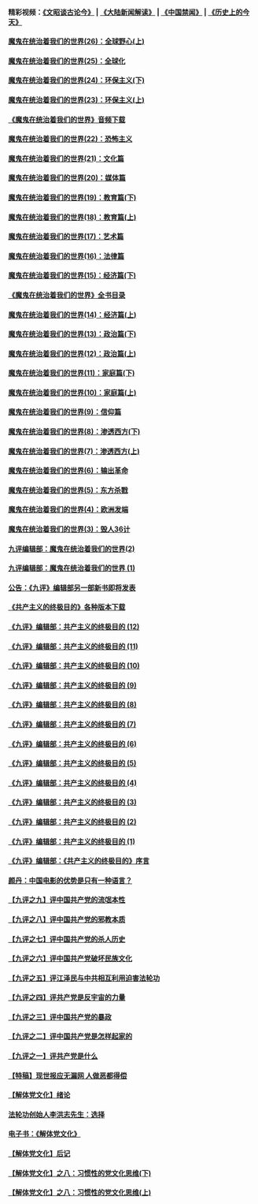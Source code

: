 #### 精彩视频：[《文昭谈古论今》](https://github.com/gfw-breaker/wenzhao/blob/master/README.md?t=12142131) | [《大陆新闻解读》](https://github.com/gfw-breaker/ntdtv-comedy/blob/master/README.md?t=12142131) | [《中国禁闻》](https://github.com/gfw-breaker/ntdtv-news/blob/master/README.md?t=12142131) | [《历史上的今天》](https://github.com/gfw-breaker/today-in-history/blob/master/README.md?t=12142131) 

#### [魔鬼在统治着我们的世界(26)：全球野心(上)](../pages/nsc422/n10900318.md?t=12142131) 

#### [魔鬼在统治着我们的世界(25)：全球化](../pages/nsc422/n10788205.md?t=12142131) 

#### [魔鬼在统治着我们的世界(24)：环保主义(下)](../pages/nsc422/n10695307.md?t=12142131) 

#### [魔鬼在统治着我们的世界(23)：环保主义(上)](../pages/nsc422/n10688613.md?t=12142131) 

#### [《魔鬼在统治着我们的世界》音频下载](../pages/nsc422/n10635553.md?t=12142131) 

#### [魔鬼在统治着我们的世界(22)：恐怖主义](../pages/nsc422/n10614727.md?t=12142131) 

#### [魔鬼在统治着我们的世界(21)：文化篇](../pages/nsc422/n10597706.md?t=12142131) 

#### [魔鬼在统治着我们的世界(20)：媒体篇](../pages/nsc422/n10586579.md?t=12142131) 

#### [魔鬼在统治着我们的世界(19)：教育篇(下)](../pages/nsc422/n10564808.md?t=12142131) 

#### [魔鬼在统治着我们的世界(18)：教育篇(上)](../pages/nsc422/n10526970.md?t=12142131) 

#### [魔鬼在统治着我们的世界(17)：艺术篇](../pages/nsc422/n10499093.md?t=12142131) 

#### [魔鬼在统治着我们的世界(16)：法律篇](../pages/nsc422/n10485969.md?t=12142131) 

#### [魔鬼在统治着我们的世界(15)：经济篇(下)](../pages/nsc422/n10469975.md?t=12142131) 

#### [《魔鬼在统治着我们的世界》全书目录](../pages/nsc422/n10464261.md?t=12142131) 

#### [魔鬼在统治着我们的世界(14)：经济篇(上)](../pages/nsc422/n10457370.md?t=12142131) 

#### [魔鬼在统治着我们的世界(13)：政治篇(下)](../pages/nsc422/n10448270.md?t=12142131) 

#### [魔鬼在统治着我们的世界(12)：政治篇(上)](../pages/nsc422/n10444576.md?t=12142131) 

#### [魔鬼在统治着我们的世界(11)：家庭篇(下)](../pages/nsc422/n10440961.md?t=12142131) 

#### [魔鬼在统治着我们的世界(10)：家庭篇(上)](../pages/nsc422/n10435448.md?t=12142131) 

#### [魔鬼在统治着我们的世界(9)：信仰篇](../pages/nsc422/n10432159.md?t=12142131) 

#### [魔鬼在统治着我们的世界(8)：渗透西方(下)](../pages/nsc422/n10429603.md?t=12142131) 

#### [魔鬼在统治着我们的世界(7)：渗透西方(上)](../pages/nsc422/n10426013.md?t=12142131) 

#### [魔鬼在统治着我们的世界(6)：输出革命](../pages/nsc422/n10421536.md?t=12142131) 

#### [魔鬼在统治着我们的世界(5)：东方杀戮](../pages/nsc422/n10417707.md?t=12142131) 

#### [魔鬼在统治着我们的世界(4)：欧洲发端](../pages/nsc422/n10414890.md?t=12142131) 

#### [魔鬼在统治着我们的世界(3)：毁人36计](../pages/nsc422/n10411583.md?t=12142131) 

#### [九评编辑部：魔鬼在统治着我们的世界(2)](../pages/nsc422/n10410036.md?t=12142131) 

#### [九评编辑部：魔鬼在统治着我们的世界 (1)](../pages/nsc422/n10406825.md?t=12142131) 

#### [公告：《九评》编辑部另一部新书即将发表](../pages/nsc422/n10405104.md?t=12142131) 

#### [《共产主义的终极目的》各种版本下载](../pages/nsc422/n10022138.md?t=12142131) 

#### [《九评》编辑部：共产主义的终极目的 (12)](../pages/nsc422/n9933272.md?t=12142131) 

#### [《九评》编辑部：共产主义的终极目的 (11)](../pages/nsc422/n9924973.md?t=12142131) 

#### [《九评》编辑部：共产主义的终极目的 (10)](../pages/nsc422/n9920883.md?t=12142131) 

#### [《九评》编辑部：共产主义的终极目的 (9)](../pages/nsc422/n9916363.md?t=12142131) 

#### [《九评》编辑部：共产主义的终极目的 (8)](../pages/nsc422/n9912488.md?t=12142131) 

#### [《九评》编辑部：共产主义的终极目的 (7)](../pages/nsc422/n9901176.md?t=12142131) 

#### [《九评》编辑部：共产主义的终极目的 (6)](../pages/nsc422/n9899359.md?t=12142131) 

#### [《九评》编辑部：共产主义的终极目的 (5)](../pages/nsc422/n9893174.md?t=12142131) 

#### [《九评》编辑部：共产主义的终极目的 (4)](../pages/nsc422/n9891246.md?t=12142131) 

#### [《九评》编辑部：共产主义的终极目的 (3)](../pages/nsc422/n9879879.md?t=12142131) 

#### [《九评》编辑部：共产主义的终极目的 (2)](../pages/nsc422/n9876205.md?t=12142131) 

#### [《九评》编辑部：共产主义的终极目的 (1)](../pages/nsc422/n9865857.md?t=12142131) 

#### [《九评》编辑部：《共产主义的终极目的》序言](../pages/nsc422/n9862666.md?t=12142131) 

#### [颜丹：中国电影的优势是只有一种语言？](../pages/nsc422/n9583062.md?t=12142131) 

#### [【九评之九】评中国共产党的流氓本性](../pages/nsc422/n737542.md?t=12142131) 

#### [【九评之八】评中国共产党的邪教本质](../pages/nsc422/n735942.md?t=12142131) 

#### [【九评之七】评中国共产党的杀人历史](../pages/nsc422/n733806.md?t=12142131) 

#### [【九评之六】评中国共产党破坏民族文化](../pages/nsc422/n731667.md?t=12142131) 

#### [【九评之五】评江泽民与中共相互利用迫害法轮功](../pages/nsc422/n730058.md?t=12142131) 

#### [【九评之四】评共产党是反宇宙的力量](../pages/nsc422/n727814.md?t=12142131) 

#### [【九评之三】评中国共产党的暴政](../pages/nsc422/n725597.md?t=12142131) 

#### [【九评之二】评中国共产党是怎样起家的](../pages/nsc422/n723946.md?t=12142131) 

#### [【九评之一】评共产党是什么](../pages/nsc422/n722529.md?t=12142131) 

#### [【特稿】现世报应无漏网 人做恶都得偿](../pages/nsc422/n4215167.md?t=12142131) 

#### [【解体党文化】绪论](../pages/nsc422/n1449356.md?t=12142131) 

#### [法轮功创始人李洪志先生：选择](../pages/nsc422/n3580738.md?t=12142131) 

#### [电子书：《解体党文化》](../pages/nsc422/n1573484.md?t=12142131) 

#### [【解体党文化】后记](../pages/nsc422/n1531999.md?t=12142131) 

#### [【解体党文化】之八：习惯性的党文化思维(下)](../pages/nsc422/n1526477.md?t=12142131) 

#### [【解体党文化】之八：习惯性的党文化思维(上)](../pages/nsc422/n1520631.md?t=12142131) 

